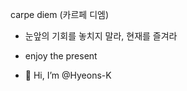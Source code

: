 carpe diem (카르페 디엠)
- 눈앞의 기회를 놓치지 말라, 현재를 즐겨라
- enjoy the present
 
- 👋 Hi, I’m @Hyeons-K

<!---
Hyeons-K/Hyeons-K is a ✨ special ✨ repository because its `README.md` (this file) appears on your GitHub profile.
You can click the Preview link to take a look at your changes.
--->
